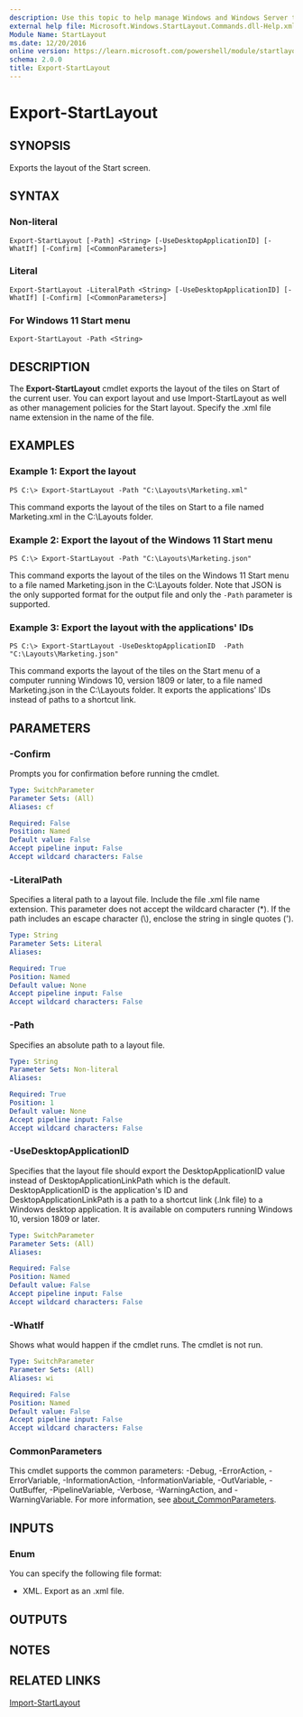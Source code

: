 ```yaml
---
description: Use this topic to help manage Windows and Windows Server technologies with Windows PowerShell.
external help file: Microsoft.Windows.StartLayout.Commands.dll-Help.xml
Module Name: StartLayout
ms.date: 12/20/2016
online version: https://learn.microsoft.com/powershell/module/startlayout/export-startlayout?view=windowsserver2019-ps&wt.mc_id=ps-gethelp
schema: 2.0.0
title: Export-StartLayout
---
```


# Export-StartLayout

## SYNOPSIS
Exports the layout of the Start screen.

## SYNTAX

### Non-literal
```
Export-StartLayout [-Path] <String> [-UseDesktopApplicationID] [-WhatIf] [-Confirm] [<CommonParameters>]
```

### Literal
```
Export-StartLayout -LiteralPath <String> [-UseDesktopApplicationID] [-WhatIf] [-Confirm] [<CommonParameters>]
```

### For Windows 11 Start menu
```
Export-StartLayout -Path <String>
```

## DESCRIPTION
The **Export-StartLayout** cmdlet exports the layout of the tiles on Start of the current user.
You can export layout and use Import-StartLayout as well as other management policies for the Start layout.
Specify the .xml file name extension in the name of the file.

## EXAMPLES

### Example 1: Export the layout
```
PS C:\> Export-StartLayout -Path "C:\Layouts\Marketing.xml"
```

This command exports the layout of the tiles on Start to a file named Marketing.xml in the C:\Layouts folder.

### Example 2: Export the layout of the Windows 11 Start menu
```
PS C:\> Export-StartLayout -Path "C:\Layouts\Marketing.json"
```

This command exports the layout of the tiles on the Windows 11 Start menu to a file named Marketing.json in the C:\Layouts folder. Note that JSON is the only supported format for the output file and only the `-Path` parameter is supported.

### Example 3: Export the layout with the applications' IDs
```
PS C:\> Export-StartLayout -UseDesktopApplicationID  -Path "C:\Layouts\Marketing.json"
```

This command exports the layout of the tiles on the Start menu of a computer running Windows 10, version 1809 or later, to a file named Marketing.json in the C:\Layouts folder. It exports the applications' IDs instead of paths to a shortcut link.

## PARAMETERS

### -Confirm
Prompts you for confirmation before running the cmdlet.

```yaml
Type: SwitchParameter
Parameter Sets: (All)
Aliases: cf

Required: False
Position: Named
Default value: False
Accept pipeline input: False
Accept wildcard characters: False
```

### -LiteralPath
Specifies a literal path to a layout file.
Include the file .xml file name extension.
This parameter does not accept the wildcard character (*).
If the path includes an escape character (\\), enclose the string in single quotes (').

```yaml
Type: String
Parameter Sets: Literal
Aliases: 

Required: True
Position: Named
Default value: None
Accept pipeline input: False
Accept wildcard characters: False
```

### -Path
Specifies an absolute path to a layout file.

```yaml
Type: String
Parameter Sets: Non-literal
Aliases: 

Required: True
Position: 1
Default value: None
Accept pipeline input: False
Accept wildcard characters: False
```

### -UseDesktopApplicationID
Specifies that the layout file should export the DesktopApplicationID value instead of DesktopApplicationLinkPath which is the default.
DesktopApplicationID is the application's ID and DesktopApplicationLinkPath is a path to a shortcut link (.lnk file) to a Windows desktop application. It is available on computers running Windows 10, version 1809 or later.

```yaml
Type: SwitchParameter
Parameter Sets: (All)
Aliases: 

Required: False
Position: Named
Default value: False
Accept pipeline input: False
Accept wildcard characters: False
```

### -WhatIf
Shows what would happen if the cmdlet runs.
The cmdlet is not run.

```yaml
Type: SwitchParameter
Parameter Sets: (All)
Aliases: wi

Required: False
Position: Named
Default value: False
Accept pipeline input: False
Accept wildcard characters: False
```

### CommonParameters
This cmdlet supports the common parameters: -Debug, -ErrorAction, -ErrorVariable, -InformationAction, -InformationVariable, -OutVariable, -OutBuffer, -PipelineVariable, -Verbose, -WarningAction, and -WarningVariable. For more information, see [about_CommonParameters](https://go.microsoft.com/fwlink/?LinkID=113216).

## INPUTS

### Enum
You can specify the following file format: 

- XML.
Export as an .xml file.

## OUTPUTS

## NOTES

## RELATED LINKS

[Import-StartLayout](./Import-StartLayout.md)

